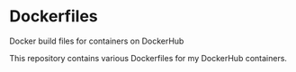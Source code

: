 # Dockerfiles
Docker build files for containers on DockerHub

This repository contains various Dockerfiles for my DockerHub containers.
